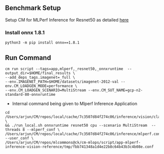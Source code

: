 ## Benchmark Setup

Setup CM for MLPerf Inference for Resnet50 as detailed [here](/open/OctoML/code/resnet50/README.md)

### Install onnx 1.8.1
```
python3 -m pip install onnx==1.8.1
```
## Run Command
```
cm run script --tags=app,mlperf,_resnet50,_onnxruntime  --output_dir=$HOME/final_results \
--add_deps_tags.imagenet=_full \
--env.IMAGENET_PATH=$HOME/datasets/imagenet-2012-val --env.CM_LOADGEN_MODE=performance \
--env.CM_LOADGEN_SCENARIO=MultiStream --env.CM_SUT_NAME=gcp-n2-standard-80-onnxruntime
```

* Internal command being given to Mlperf Inference Application

```
cd /Users/arjun/CM/repos/local/cache/7c3507d84f274c06/inference/vision/classification_and_detection \
&& ./run_local.sh onnxruntime resnet50 cpu --scenario MultiStream  --threads 8 --mlperf_conf \
/Users/arjun/CM/repos/local/cache/7c3507d84f274c06/inference/mlperf.conf --user_conf \
/Users/arjun/CM/repos/mlcommons@ck/cm-mlops/script/app-mlperf-inference-vision-reference/tmp/fbb741348a1d4e22b8c64b43b3c4b08e.conf
```
